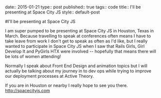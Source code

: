 date:: 2015-01-21
type:: post
published:: true
tags:: code
title:: I'll be presenting at Space City JS
style:: default-post

#I'll be presenting at Space City JS

I am super pumped to be presenting at Space City JS in Houston, Texas in March. Because travelling to speak at conferences often means I have to take leave from work I don't get to speak as often as I'd like, but I really wanted to participate in Space City JS when I saw that Rails Girls, Girl Develop It and PyGirls HTX were involved -- hopefully that means there will be lots of women attending! 

Normally I speak about Front End Design and animation topics but I will actually be talking about my journey in to dev ops while trying to improve our deployment processes at Active Theory.

If you are in Houston or nearby I really hope to see you there. <a href="http://spacecityjs.com/">http://spacecityjs.com</a>